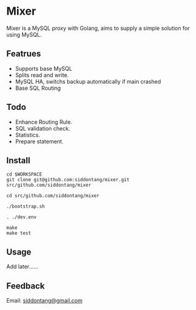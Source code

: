 # Mixer

Mixer is a MySQL proxy with Golang, aims to supply a simple solution for using MySQL.

## Featrues

- Supports base MySQL 
- Splits read and write.
- MySQL HA, switchs backup automatically if main crashed
- Base SQL Routing

## Todo

- Enhance Routing Rule.
- SQL validation check. 
- Statistics.
- Prepare statement.

## Install 

    cd $WORKSPACE
    git clone git@github.com:siddontang/mixer.git src/github.com/siddontang/mixer
    
    cd src/github.com/siddontang/mixer

    ./bootstrap.sh

    . ./dev.env

    make
    make test

## Usage

Add later......
 

## Feedback

Email: siddontang@gmail.com


